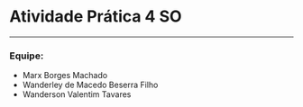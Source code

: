 # Atividade Prática 4 SO
---
### Equipe:
- Marx Borges Machado
- Wanderley de Macedo Beserra Filho
- Wanderson Valentim Tavares

